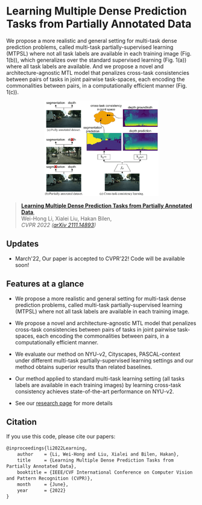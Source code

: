 # Learning Multiple Dense Prediction Tasks from Partially Annotated Data
We propose a more realistic and general setting for multi-task dense prediction problems, called multi-task partially-supervised learning (MTPSL) where not all task labels are available in each training image (Fig. 1(b)), which generalizes over the standard supervised learning (Fig. 1(a)) where all task labels are available. And we propose a novel and architecture-agnostic MTL model that penalizes cross-task consistencies between pairs of tasks in joint pairwise task-spaces, each encoding the commonalities between pairs, in a computationally efficient manner (Fig. 1(c)).

<div>
<p align="center">
  <img src="./figures/mtssl.png" style="width:60%">
</p>
</div>

> [**Learning Multiple Dense Prediction Tasks from Partially Annotated Data**](https://arxiv.org/pdf/2111.14893),            
> Wei-Hong Li, Xialei Liu, Hakan Bilen,        
> *CVPR 2022 ([arXiv 2111.14893](https://arxiv.org/pdf/2111.14893))*

## Updates
* March'22, Our paper is accepted to CVPR'22! Code will be available soon!

## Features at a glance

- We propose a more realistic and general setting for multi-task dense prediction problems, called multi-task partially-supervised learning (MTPSL) where not all task labels are available in each training image.

- We propose a novel and architecture-agnostic MTL model that penalizes cross-task consistencies between pairs of tasks in joint pairwise task-spaces, each encoding the commonalities between pairs, in a computationally efficient manner.

- We evaluate our method on NYU-v2, Cityscapes, PASCAL-context under different multi-task partially-supervised learning settings and our method obtains superior results than related baselines.

- Our method applied to standard multi-task learning setting (all tasks labels are available in each training images) by learning cross-task consistency achieves state-of-the-art performance on NYU-v2.

- See our [research page](https://groups.inf.ed.ac.uk/vico/research/MTPSL/) for more details

## Citation
If you use this code, please cite our papers:
```
@inproceedings{li2022Learning,
    author    = {Li, Wei-Hong and Liu, Xialei and Bilen, Hakan},
    title     = {Learning Multiple Dense Prediction Tasks from Partially Annotated Data},
    booktitle = {IEEE/CVF International Conference on Computer Vision and Pattern Recognition (CVPR)},
    month     = {June},
    year      = {2022}
}
```